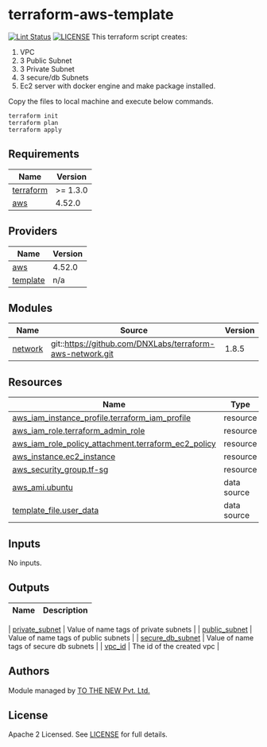 # terraform-aws-template

[![Lint Status](https://github.com/tothenew/terraform-aws-template/workflows/Lint/badge.svg)](https://github.com/tothenew/terraform-aws-template/actions)
[![LICENSE](https://img.shields.io/github/license/tothenew/terraform-aws-template)](https://github.com/tothenew/terraform-aws-template/blob/master/LICENSE)
This terraform script creates:
1. VPC
2. 3 Public Subnet
3. 3 Private Subnet
4. 3 secure/db Subnets
5. Ec2 server with docker engine and make package installed. 

Copy the files to local machine and execute below commands.
```
terraform init
terraform plan
terraform apply
```

<!-- BEGIN_TF_DOCS -->
## Requirements

| Name | Version |
|------|---------|
| <a name="requirement_terraform"></a> [terraform](#requirement\_terraform) | >= 1.3.0 |
| <a name="requirement_aws"></a> [aws](#requirement\_aws) | 4.52.0 |

## Providers

| Name | Version |
|------|---------|
| <a name="provider_aws"></a> [aws](#provider\_aws) | 4.52.0 |
| <a name="provider_template"></a> [template](#provider\_template) | n/a |

## Modules

| Name | Source | Version |
|------|--------|---------|
| <a name="module_network"></a> [network](#module\_network) | git::https://github.com/DNXLabs/terraform-aws-network.git | 1.8.5 |

## Resources

| Name | Type |
|------|------|
| [aws_iam_instance_profile.terraform_iam_profile](https://registry.terraform.io/providers/hashicorp/aws/4.52.0/docs/resources/iam_instance_profile) | resource |
| [aws_iam_role.terraform_admin_role](https://registry.terraform.io/providers/hashicorp/aws/4.52.0/docs/resources/iam_role) | resource |
| [aws_iam_role_policy_attachment.terraform_ec2_policy](https://registry.terraform.io/providers/hashicorp/aws/4.52.0/docs/resources/iam_role_policy_attachment) | resource |
| [aws_instance.ec2_instance](https://registry.terraform.io/providers/hashicorp/aws/4.52.0/docs/resources/instance) | resource |
| [aws_security_group.tf-sg](https://registry.terraform.io/providers/hashicorp/aws/4.52.0/docs/resources/security_group) | resource |
| [aws_ami.ubuntu](https://registry.terraform.io/providers/hashicorp/aws/4.52.0/docs/data-sources/ami) | data source |
| [template_file.user_data](https://registry.terraform.io/providers/hashicorp/template/latest/docs/data-sources/file) | data source |

## Inputs

No inputs.

## Outputs

| Name | Description |
|------|-------------|

| <a name="output_private_subnet"></a> [private\_subnet](#output\_private\_subnet) | Value of name tags of private subnets |
| <a name="output_public_subnet"></a> [public\_subnet](#output\_public\_subnet) | Value of name tags of public subnets |
| <a name="output_secure_db_subnet"></a> [secure\_db\_subnet](#output\_secure\_db\_subnet) | Value of name tags of secure db subnets |
| <a name="output_vpc_id"></a> [vpc\_id](#output\_vpc\_id) | The id of the created vpc |

<!-- END_TF_DOCS -->

## Authors

Module managed by [TO THE NEW Pvt. Ltd.](https://github.com/tothenew)

## License

Apache 2 Licensed. See [LICENSE](https://github.com/tothenew/terraform-aws-template/blob/main/LICENSE) for full details.
